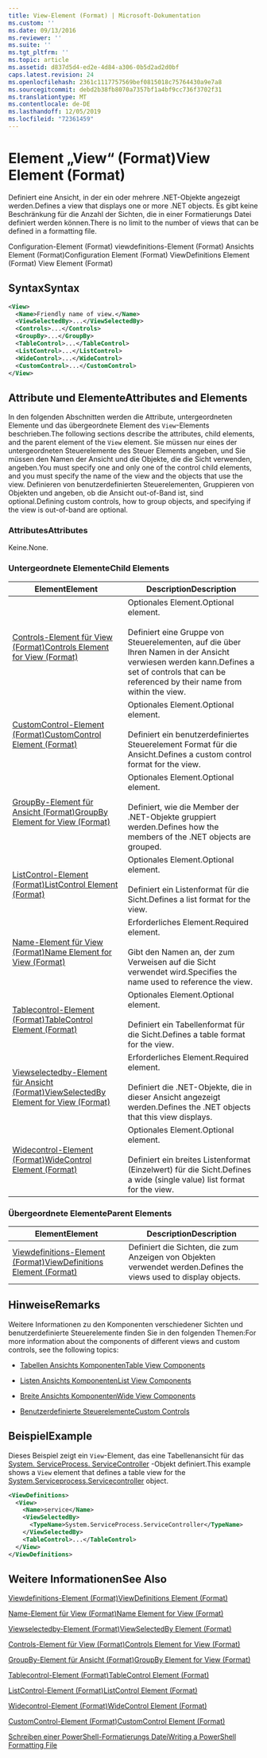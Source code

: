 ```yaml
---
title: View-Element (Format) | Microsoft-Dokumentation
ms.custom: ''
ms.date: 09/13/2016
ms.reviewer: ''
ms.suite: ''
ms.tgt_pltfrm: ''
ms.topic: article
ms.assetid: d837d5d4-ed2e-4d84-a306-0b5d2ad2d0bf
caps.latest.revision: 24
ms.openlocfilehash: 2361c1117757569bef0815018c75764430a9e7a8
ms.sourcegitcommit: debd2b38fb8070a7357bf1a4bf9cc736f3702f31
ms.translationtype: MT
ms.contentlocale: de-DE
ms.lasthandoff: 12/05/2019
ms.locfileid: "72361459"
---
```

# <a name="view-element-format"></a><span data-ttu-id="8fa13-102">Element „View“ (Format)</span><span class="sxs-lookup"><span data-stu-id="8fa13-102">View Element (Format)</span></span>

<span data-ttu-id="8fa13-103">Definiert eine Ansicht, in der ein oder mehrere .NET-Objekte angezeigt werden.</span><span class="sxs-lookup"><span data-stu-id="8fa13-103">Defines a view that displays one or more .NET objects.</span></span> <span data-ttu-id="8fa13-104">Es gibt keine Beschränkung für die Anzahl der Sichten, die in einer Formatierungs Datei definiert werden können.</span><span class="sxs-lookup"><span data-stu-id="8fa13-104">There is no limit to the number of views that can be defined in a formatting file.</span></span>

<span data-ttu-id="8fa13-105">Configuration-Element (Format) viewdefinitions-Element (Format) Ansichts Element (Format)</span><span class="sxs-lookup"><span data-stu-id="8fa13-105">Configuration Element (Format) ViewDefinitions Element (Format) View Element (Format)</span></span>

## <a name="syntax"></a><span data-ttu-id="8fa13-106">Syntax</span><span class="sxs-lookup"><span data-stu-id="8fa13-106">Syntax</span></span>

```xml
<View>
  <Name>Friendly name of view.</Name>
  <ViewSelectedBy>...</ViewSelectedBy>
  <Controls>...</Controls>
  <GroupBy>...</GroupBy>
  <TableControl>...</TableControl>
  <ListControl>...</ListControl>
  <WideControl>...</WideControl>
  <CustomControl>...</CustomControl>
</View>
```

## <a name="attributes-and-elements"></a><span data-ttu-id="8fa13-107">Attribute und Elemente</span><span class="sxs-lookup"><span data-stu-id="8fa13-107">Attributes and Elements</span></span>

<span data-ttu-id="8fa13-108">In den folgenden Abschnitten werden die Attribute, untergeordneten Elemente und das übergeordnete Element des `View`-Elements beschrieben.</span><span class="sxs-lookup"><span data-stu-id="8fa13-108">The following sections describe the attributes, child elements, and the parent element of the `View` element.</span></span> <span data-ttu-id="8fa13-109">Sie müssen nur eines der untergeordneten Steuerelemente des Steuer Elements angeben, und Sie müssen den Namen der Ansicht und die Objekte, die die Sicht verwenden, angeben.</span><span class="sxs-lookup"><span data-stu-id="8fa13-109">You must specify one and only one of the control child elements, and you must specify the name of the view and the objects that use the view.</span></span> <span data-ttu-id="8fa13-110">Definieren von benutzerdefinierten Steuerelementen, Gruppieren von Objekten und angeben, ob die Ansicht out-of-Band ist, sind optional.</span><span class="sxs-lookup"><span data-stu-id="8fa13-110">Defining custom controls, how to group objects, and specifying if the view is out-of-band are optional.</span></span>

### <a name="attributes"></a><span data-ttu-id="8fa13-111">Attributes</span><span class="sxs-lookup"><span data-stu-id="8fa13-111">Attributes</span></span>

<span data-ttu-id="8fa13-112">Keine.</span><span class="sxs-lookup"><span data-stu-id="8fa13-112">None.</span></span>

### <a name="child-elements"></a><span data-ttu-id="8fa13-113">Untergeordnete Elemente</span><span class="sxs-lookup"><span data-stu-id="8fa13-113">Child Elements</span></span>

|<span data-ttu-id="8fa13-114">Element</span><span class="sxs-lookup"><span data-stu-id="8fa13-114">Element</span></span>|<span data-ttu-id="8fa13-115">Description</span><span class="sxs-lookup"><span data-stu-id="8fa13-115">Description</span></span>|
|-------------|-----------------|
|[<span data-ttu-id="8fa13-116">Controls-Element für View (Format)</span><span class="sxs-lookup"><span data-stu-id="8fa13-116">Controls Element for View (Format)</span></span>](./controls-element-for-view-format.md)|<span data-ttu-id="8fa13-117">Optionales Element.</span><span class="sxs-lookup"><span data-stu-id="8fa13-117">Optional element.</span></span><br /><br /> <span data-ttu-id="8fa13-118">Definiert eine Gruppe von Steuerelementen, auf die über Ihren Namen in der Ansicht verwiesen werden kann.</span><span class="sxs-lookup"><span data-stu-id="8fa13-118">Defines a set of controls that can be referenced by their name from within the view.</span></span>|
|[<span data-ttu-id="8fa13-119">CustomControl-Element (Format)</span><span class="sxs-lookup"><span data-stu-id="8fa13-119">CustomControl Element (Format)</span></span>](./customcontrol-element-for-groupby-format.md)|<span data-ttu-id="8fa13-120">Optionales Element.</span><span class="sxs-lookup"><span data-stu-id="8fa13-120">Optional element.</span></span><br /><br /> <span data-ttu-id="8fa13-121">Definiert ein benutzerdefiniertes Steuerelement Format für die Ansicht.</span><span class="sxs-lookup"><span data-stu-id="8fa13-121">Defines a custom control format for the view.</span></span>|
|[<span data-ttu-id="8fa13-122">GroupBy-Element für Ansicht (Format)</span><span class="sxs-lookup"><span data-stu-id="8fa13-122">GroupBy Element for View (Format)</span></span>](./groupby-element-for-view-format.md)|<span data-ttu-id="8fa13-123">Optionales Element.</span><span class="sxs-lookup"><span data-stu-id="8fa13-123">Optional element.</span></span><br /><br /> <span data-ttu-id="8fa13-124">Definiert, wie die Member der .NET-Objekte gruppiert werden.</span><span class="sxs-lookup"><span data-stu-id="8fa13-124">Defines how the members of the .NET objects are grouped.</span></span>|
|[<span data-ttu-id="8fa13-125">ListControl-Element (Format)</span><span class="sxs-lookup"><span data-stu-id="8fa13-125">ListControl Element (Format)</span></span>](./listcontrol-element-format.md)|<span data-ttu-id="8fa13-126">Optionales Element.</span><span class="sxs-lookup"><span data-stu-id="8fa13-126">Optional element.</span></span><br /><br /> <span data-ttu-id="8fa13-127">Definiert ein Listenformat für die Sicht.</span><span class="sxs-lookup"><span data-stu-id="8fa13-127">Defines a list format for the view.</span></span>|
|[<span data-ttu-id="8fa13-128">Name-Element für View (Format)</span><span class="sxs-lookup"><span data-stu-id="8fa13-128">Name Element for View (Format)</span></span>](./name-element-for-view-format.md)|<span data-ttu-id="8fa13-129">Erforderliches Element.</span><span class="sxs-lookup"><span data-stu-id="8fa13-129">Required element.</span></span><br /><br /> <span data-ttu-id="8fa13-130">Gibt den Namen an, der zum Verweisen auf die Sicht verwendet wird.</span><span class="sxs-lookup"><span data-stu-id="8fa13-130">Specifies the name used to reference the view.</span></span>|
|[<span data-ttu-id="8fa13-131">Tablecontrol-Element (Format)</span><span class="sxs-lookup"><span data-stu-id="8fa13-131">TableControl Element (Format)</span></span>](./tablecontrol-element-format.md)|<span data-ttu-id="8fa13-132">Optionales Element.</span><span class="sxs-lookup"><span data-stu-id="8fa13-132">Optional element.</span></span><br /><br /> <span data-ttu-id="8fa13-133">Definiert ein Tabellenformat für die Sicht.</span><span class="sxs-lookup"><span data-stu-id="8fa13-133">Defines a table format for the view.</span></span>|
|[<span data-ttu-id="8fa13-134">Viewselectedby-Element für Ansicht (Format)</span><span class="sxs-lookup"><span data-stu-id="8fa13-134">ViewSelectedBy Element for View (Format)</span></span>](./viewselectedby-element-format.md)|<span data-ttu-id="8fa13-135">Erforderliches Element.</span><span class="sxs-lookup"><span data-stu-id="8fa13-135">Required element.</span></span><br /><br /> <span data-ttu-id="8fa13-136">Definiert die .NET-Objekte, die in dieser Ansicht angezeigt werden.</span><span class="sxs-lookup"><span data-stu-id="8fa13-136">Defines the .NET objects that this view displays.</span></span>|
|[<span data-ttu-id="8fa13-137">Widecontrol-Element (Format)</span><span class="sxs-lookup"><span data-stu-id="8fa13-137">WideControl Element (Format)</span></span>](./widecontrol-element-format.md)|<span data-ttu-id="8fa13-138">Optionales Element.</span><span class="sxs-lookup"><span data-stu-id="8fa13-138">Optional element.</span></span><br /><br /> <span data-ttu-id="8fa13-139">Definiert ein breites Listenformat (Einzelwert) für die Sicht.</span><span class="sxs-lookup"><span data-stu-id="8fa13-139">Defines a wide (single value) list format for the view.</span></span>|

### <a name="parent-elements"></a><span data-ttu-id="8fa13-140">Übergeordnete Elemente</span><span class="sxs-lookup"><span data-stu-id="8fa13-140">Parent Elements</span></span>

|<span data-ttu-id="8fa13-141">Element</span><span class="sxs-lookup"><span data-stu-id="8fa13-141">Element</span></span>|<span data-ttu-id="8fa13-142">Description</span><span class="sxs-lookup"><span data-stu-id="8fa13-142">Description</span></span>|
|-------------|-----------------|
|[<span data-ttu-id="8fa13-143">Viewdefinitions-Element (Format)</span><span class="sxs-lookup"><span data-stu-id="8fa13-143">ViewDefinitions Element (Format)</span></span>](./viewdefinitions-element-format.md)|<span data-ttu-id="8fa13-144">Definiert die Sichten, die zum Anzeigen von Objekten verwendet werden.</span><span class="sxs-lookup"><span data-stu-id="8fa13-144">Defines the views used to display objects.</span></span>|

## <a name="remarks"></a><span data-ttu-id="8fa13-145">Hinweise</span><span class="sxs-lookup"><span data-stu-id="8fa13-145">Remarks</span></span>

<span data-ttu-id="8fa13-146">Weitere Informationen zu den Komponenten verschiedener Sichten und benutzerdefinierte Steuerelemente finden Sie in den folgenden Themen:</span><span class="sxs-lookup"><span data-stu-id="8fa13-146">For more information about the components of different views and custom controls, see the following topics:</span></span>

- [<span data-ttu-id="8fa13-147">Tabellen Ansichts Komponenten</span><span class="sxs-lookup"><span data-stu-id="8fa13-147">Table View Components</span></span>](./creating-a-table-view.md)

- [<span data-ttu-id="8fa13-148">Listen Ansichts Komponenten</span><span class="sxs-lookup"><span data-stu-id="8fa13-148">List View Components</span></span>](./creating-a-list-view.md)

- [<span data-ttu-id="8fa13-149">Breite Ansichts Komponenten</span><span class="sxs-lookup"><span data-stu-id="8fa13-149">Wide View Components</span></span>](./creating-a-wide-view.md)

- [<span data-ttu-id="8fa13-150">Benutzerdefinierte Steuerelemente</span><span class="sxs-lookup"><span data-stu-id="8fa13-150">Custom Controls</span></span>](./creating-custom-controls.md)

## <a name="example"></a><span data-ttu-id="8fa13-151">Beispiel</span><span class="sxs-lookup"><span data-stu-id="8fa13-151">Example</span></span>

<span data-ttu-id="8fa13-152">Dieses Beispiel zeigt ein `View`-Element, das eine Tabellenansicht für das [System. ServiceProcess. ServiceController](/dotnet/api/System.ServiceProcess.ServiceController) -Objekt definiert.</span><span class="sxs-lookup"><span data-stu-id="8fa13-152">This example shows a `View` element that defines a table view for the [System.Serviceprocess.Servicecontroller](/dotnet/api/System.ServiceProcess.ServiceController) object.</span></span>

```xml
<ViewDefinitions>
  <View>
    <Name>service</Name>
    <ViewSelectedBy>
      <TypeName>System.ServiceProcess.ServiceController</TypeName>
    </ViewSelectedBy>
    <TableControl>...</TableControl>
  </View>
</ViewDefinitions>

```

## <a name="see-also"></a><span data-ttu-id="8fa13-153">Weitere Informationen</span><span class="sxs-lookup"><span data-stu-id="8fa13-153">See Also</span></span>

[<span data-ttu-id="8fa13-154">Viewdefinitions-Element (Format)</span><span class="sxs-lookup"><span data-stu-id="8fa13-154">ViewDefinitions Element (Format)</span></span>](./viewdefinitions-element-format.md)

[<span data-ttu-id="8fa13-155">Name-Element für View (Format)</span><span class="sxs-lookup"><span data-stu-id="8fa13-155">Name Element for View (Format)</span></span>](./name-element-for-view-format.md)

[<span data-ttu-id="8fa13-156">Viewselectedby-Element (Format)</span><span class="sxs-lookup"><span data-stu-id="8fa13-156">ViewSelectedBy Element (Format)</span></span>](./viewselectedby-element-format.md)

[<span data-ttu-id="8fa13-157">Controls-Element für View (Format)</span><span class="sxs-lookup"><span data-stu-id="8fa13-157">Controls Element for View (Format)</span></span>](./controls-element-for-view-format.md)

[<span data-ttu-id="8fa13-158">GroupBy-Element für Ansicht (Format)</span><span class="sxs-lookup"><span data-stu-id="8fa13-158">GroupBy Element for View (Format)</span></span>](./groupby-element-for-view-format.md)

[<span data-ttu-id="8fa13-159">Tablecontrol-Element (Format)</span><span class="sxs-lookup"><span data-stu-id="8fa13-159">TableControl Element (Format)</span></span>](./tablecontrol-element-format.md)

[<span data-ttu-id="8fa13-160">ListControl-Element (Format)</span><span class="sxs-lookup"><span data-stu-id="8fa13-160">ListControl Element (Format)</span></span>](./listcontrol-element-format.md)

[<span data-ttu-id="8fa13-161">Widecontrol-Element (Format)</span><span class="sxs-lookup"><span data-stu-id="8fa13-161">WideControl Element (Format)</span></span>](./widecontrol-element-format.md)

[<span data-ttu-id="8fa13-162">CustomControl-Element (Format)</span><span class="sxs-lookup"><span data-stu-id="8fa13-162">CustomControl Element (Format)</span></span>](./customcontrol-element-for-groupby-format.md)

[<span data-ttu-id="8fa13-163">Schreiben einer PowerShell-Formatierungs Datei</span><span class="sxs-lookup"><span data-stu-id="8fa13-163">Writing a PowerShell Formatting File</span></span>](./writing-a-powershell-formatting-file.md)
